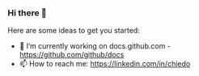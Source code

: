 ### Hi there 👋

Here are some ideas to get you started:

- 🔭 I’m currently working on docs.github.com - https://github.com/github/docs
- 📫 How to reach me: https://linkedin.com/in/chiedo

